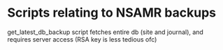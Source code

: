 # Scripts relating to NSAMR backups
get_latest_db_backup script fetches entire db (site and journal), and requires server access (RSA key is less tedious ofc)
